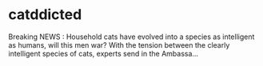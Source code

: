 # catddicted
Breaking NEWS : Household cats have evolved into a species as intelligent as humans, will this men war? With the tension between the clearly intelligent species of cats, experts send in the Ambassa…
